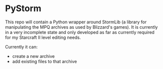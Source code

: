 # PyStorm

This repo will contain a Python wrapper around StormLib (a library for manipulating the MPQ archives as used by Blizzard's games). It is currently in a very incomplete state and only developed as far as currently required for my Starcraft II level editing needs.

Currently it can:

- create a new archive
- add existing files to that archive
